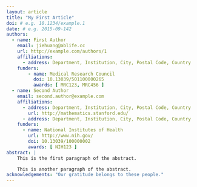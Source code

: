 ```yaml
---
layout: article
title: "My First Article"
doi: # e.g. 10.1234/example.1
date: # e.g. 2015-09-142
authors:
  - name: First Author
    email: jiehuang@ablife.cc
    url: http://example.com/authors/1
    affiliations:
      - address: Department, Institution, City, Postal Code, Country
    funders:
        - name: Medical Research Council
          doi: 10.13039/501100000265
          awards: [ MRC123, MRC456 ]
  - name: Second Author
    email: second.author@example.com
    affiliations:
      - address: Department, Institution, City, Postal Code, Country
        url: http://mathematics.stanford.edu/
      - address: Department, Institution, City, Postal Code, Country
    funders:
      - name: National Institutes of Health
        url: http://www.nih.gov/
        doi: 10.13039/100000002
        awards: [ NIH123 ]
abstract: |
    This is the first paragraph of the abstract.

    This is another paragraph of the abstract.
acknowledgements: "Our gratitude belongs to these people."
---
```

